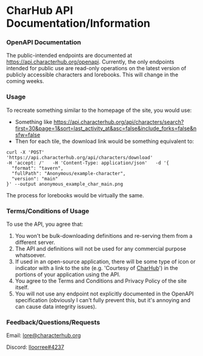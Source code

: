 # CharHub API Documentation/Information

### OpenAPI Documentation
The public-intended endpoints are documented at https://api.characterhub.org/openapi. 
Currently, the only endpoints intended for public use are read-only operations on the latest version of publicly accessible characters and lorebooks.
This will change in the coming weeks.

### Usage
To recreate something similar to the homepage of the site, you would use:
- Something like https://api.characterhub.org/api/characters/search?first=30&page=1&sort=last_activity_at&asc=false&include_forks=false&nsfw=false
- Then for each tile, the download link would be something equivalent to:
```
curl -X 'POST'   'https://api.characterhub.org/api/characters/download' 
-H 'accept: /'   -H 'Content-Type: application/json'   -d '{
  "format": "tavern",
  "fullPath": "Anonymous/example-character",
  "version": "main"
}' --output anonymous_example_char_main.png
```

The process for lorebooks would be virtually the same. 


### Terms/Conditions of Usage
To use the API, you agree that:
1. You won't be bulk-downloading definitions and re-serving them from a different server.
2. The API and definitions will not be used for any commercial purpose whatsoever.
3. If used in an open-source application, there will be some type of icon or indicator with a link to the site (e.g. 'Courtesy of [CharHub](https://www.characterhub.org/)') in the portions of your application using the API.
4. You agree to the Terms and Conditions and Privacy Policy of the site itself.
5. You will not use any endpoint not explicitly documented in the OpenAPI specification (obviously I can't fully prevent this, but it's annoying and can cause data integrity issues).

### Feedback/Questions/Requests
Email: [lore@characterhub.org](mailto:lore@characterhub.org)

Discord: [lloorree#4237](https://discordapp.com/users/lloorree#4237)

